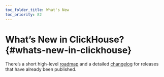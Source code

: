 ```yaml
---
toc_folder_title: What's New
toc_priority: 82
---
```


# What’s New in ClickHouse? {#whats-new-in-clickhouse}

There’s a short high-level [roadmap](../whats-new/roadmap.md) and a detailed [changelog](../whats-new/changelog/index.md) for releases that have already been published.
